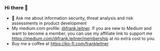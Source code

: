 ### Hi there 👋

- 💬 Ask me about information security, threat analysis and risk assessments in product development
- My medium.com profile: [@frank.leitner](https://medium.com/@frank.leitner). If you are new to Medium and want to become a member, you can use my affiliate link to support me https://medium.com/@frank.leitner/membership at no extra cost to you.
- Buy me a coffee at https://ko-fi.com/frankleitner


<!--
**frank-leitner/frank-leitner** is a ✨ _special_ ✨ repository because its `README.md` (this file) appears on your GitHub profile.

Here are some ideas to get you started:

- 🔭 I’m currently working on ...
- 🌱 I’m currently learning ...
- 👯 I’m looking to collaborate on ...
- 🤔 I’m looking for help with ...
- 💬 Ask me about ...
- 📫 How to reach me: ...
- 😄 Pronouns: ...
- ⚡ Fun fact: ...
-->
